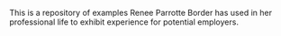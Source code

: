This is a repository of examples Renee Parrotte Border has used in her professional life to exhibit experience for potential employers.
